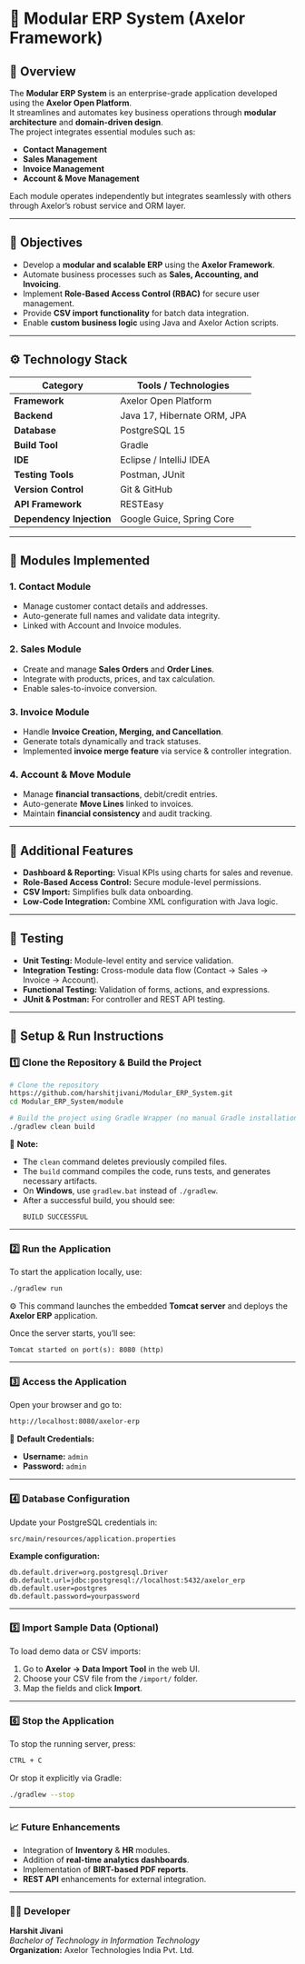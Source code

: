 # 🧩 Modular ERP System (Axelor Framework)

## 📘 Overview
The **Modular ERP System** is an enterprise-grade application developed using the **Axelor Open Platform**.  
It streamlines and automates key business operations through **modular architecture** and **domain-driven design**.  
The project integrates essential modules such as:
- **Contact Management**
- **Sales Management**
- **Invoice Management**
- **Account & Move Management**

Each module operates independently but integrates seamlessly with others through Axelor’s robust service and ORM layer.

---

## 🎯 Objectives
- Develop a **modular and scalable ERP** using the **Axelor Framework**.  
- Automate business processes such as **Sales, Accounting, and Invoicing**.  
- Implement **Role-Based Access Control (RBAC)** for secure user management.  
- Provide **CSV import functionality** for batch data integration.  
- Enable **custom business logic** using Java and Axelor Action scripts.  

---

## ⚙️ Technology Stack

| Category | Tools / Technologies |
|-----------|----------------------|
| **Framework** | Axelor Open Platform |
| **Backend** | Java 17, Hibernate ORM, JPA |
| **Database** | PostgreSQL 15 |
| **Build Tool** | Gradle |
| **IDE** | Eclipse / IntelliJ IDEA |
| **Testing Tools** | Postman, JUnit |
| **Version Control** | Git & GitHub |
| **API Framework** | RESTEasy |
| **Dependency Injection** | Google Guice, Spring Core |

---

## 🧠 Modules Implemented

### 1. Contact Module
- Manage customer contact details and addresses.  
- Auto-generate full names and validate data integrity.  
- Linked with Account and Invoice modules.  

### 2. Sales Module
- Create and manage **Sales Orders** and **Order Lines**.  
- Integrate with products, prices, and tax calculation.  
- Enable sales-to-invoice conversion.  

### 3. Invoice Module
- Handle **Invoice Creation, Merging, and Cancellation**.  
- Generate totals dynamically and track statuses.  
- Implemented **invoice merge feature** via service & controller integration.  

### 4. Account & Move Module
- Manage **financial transactions**, debit/credit entries.  
- Auto-generate **Move Lines** linked to invoices.  
- Maintain **financial consistency** and audit tracking.  

---

## 🧩 Additional Features
- **Dashboard & Reporting:** Visual KPIs using charts for sales and revenue.  
- **Role-Based Access Control:** Secure module-level permissions.  
- **CSV Import:** Simplifies bulk data onboarding.  
- **Low-Code Integration:** Combine XML configuration with Java logic.  

---

## 🧪 Testing
- **Unit Testing:** Module-level entity and service validation.  
- **Integration Testing:** Cross-module data flow (Contact → Sales → Invoice → Account).  
- **Functional Testing:** Validation of forms, actions, and expressions.  
- **JUnit & Postman:** For controller and REST API testing.  

---

## 🚀 Setup & Run Instructions

### 1️⃣ Clone the Repository & Build the Project

```bash
# Clone the repository
https://github.com/harshitjivani/Modular_ERP_System.git
cd Modular_ERP_System/module

# Build the project using Gradle Wrapper (no manual Gradle installation required)
./gradlew clean build
```

🧠 **Note:**
- The `clean` command deletes previously compiled files.  
- The `build` command compiles the code, runs tests, and generates necessary artifacts.  
- On **Windows**, use `gradlew.bat` instead of `./gradlew`.  
- After a successful build, you should see:  
  ```
  BUILD SUCCESSFUL
  ```

---

### 2️⃣ Run the Application

To start the application locally, use:

```bash
./gradlew run
```

⚙️ This command launches the embedded **Tomcat server** and deploys the **Axelor ERP** application.  

Once the server starts, you’ll see:
```
Tomcat started on port(s): 8080 (http)
```

---

### 3️⃣ Access the Application

Open your browser and go to:

```bash
http://localhost:8080/axelor-erp
```

🧭 **Default Credentials:**
- **Username:** `admin`  
- **Password:** `admin`

---

### 4️⃣ Database Configuration

Update your PostgreSQL credentials in:

```
src/main/resources/application.properties
```

**Example configuration:**
```properties
db.default.driver=org.postgresql.Driver
db.default.url=jdbc:postgresql://localhost:5432/axelor_erp
db.default.user=postgres
db.default.password=yourpassword
```

---

### 5️⃣ Import Sample Data (Optional)

To load demo data or CSV imports:

1. Go to **Axelor → Data Import Tool** in the web UI.  
2. Choose your CSV file from the `/import/` folder.  
3. Map the fields and click **Import**.

---

### 6️⃣ Stop the Application

To stop the running server, press:
```bash
CTRL + C
```

Or stop it explicitly via Gradle:
```bash
./gradlew --stop
```

---

### 📈 Future Enhancements

- Integration of **Inventory** & **HR** modules.  
- Addition of **real-time analytics dashboards**.  
- Implementation of **BIRT-based PDF reports**.  
- **REST API** enhancements for external integration.

---

### 👨‍💻 Developer

**Harshit Jivani**  
_Bachelor of Technology in Information Technology_  
**Organization:** Axelor Technologies India Pvt. Ltd.


